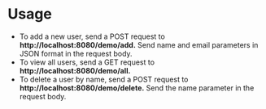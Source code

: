 <h1>Usage</h1>

<ul>

<li>     To add a new user, send a POST request to <strong>http://localhost:8080/demo/add.</strong> Send name and email parameters in JSON format in the request body.    </li>

<li>  To view all users, send a GET request to<strong> http://localhost:8080/demo/all.  </strong>     </li>

<li>   To delete a user by name, send a POST request to<strong> http://localhost:8080/demo/delete.</strong> Send the name parameter in the request body.      </li>
  
</ul>


